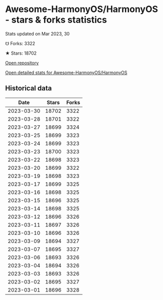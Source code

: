 # Awesome-HarmonyOS/HarmonyOS - stars & forks statistics

Stats updated on Mar 2023, 30

☋ Forks: 3322

★ Stars: 18702

[Open repository](https://github.com/Awesome-HarmonyOS/HarmonyOS)

[Open detailed stats for Awesome-HarmonyOS/HarmonyOS](https://reviewgithub.com/rep/Awesome-HarmonyOS/HarmonyOS)

## Historical data
| Date | Stars | Forks |
|------|-------|-------|
| 2023-03-30 | 18702 | 3322 | 
| 2023-03-28 | 18701 | 3322 | 
| 2023-03-27 | 18699 | 3324 | 
| 2023-03-25 | 18699 | 3323 | 
| 2023-03-24 | 18699 | 3323 | 
| 2023-03-23 | 18700 | 3323 | 
| 2023-03-22 | 18698 | 3323 | 
| 2023-03-20 | 18699 | 3322 | 
| 2023-03-19 | 18698 | 3323 | 
| 2023-03-17 | 18699 | 3325 | 
| 2023-03-16 | 18698 | 3325 | 
| 2023-03-15 | 18696 | 3325 | 
| 2023-03-14 | 18698 | 3325 | 
| 2023-03-12 | 18696 | 3326 | 
| 2023-03-11 | 18697 | 3326 | 
| 2023-03-10 | 18696 | 3326 | 
| 2023-03-09 | 18694 | 3327 | 
| 2023-03-07 | 18695 | 3327 | 
| 2023-03-06 | 18693 | 3326 | 
| 2023-03-04 | 18694 | 3326 | 
| 2023-03-03 | 18693 | 3326 | 
| 2023-03-02 | 18695 | 3327 | 
| 2023-03-01 | 18696 | 3328 | 

